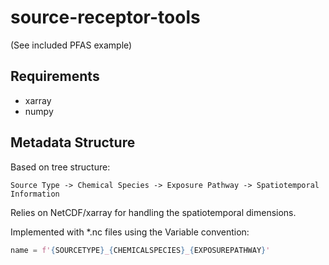 # source-receptor-tools

(See included PFAS example)

## Requirements
 - xarray
 - numpy

## Metadata Structure

Based on tree structure:

`Source Type -> Chemical Species -> Exposure Pathway -> Spatiotemporal Information`

Relies on NetCDF/xarray for handling the spatiotemporal dimensions.

Implemented with \*.nc files using the Variable convention:
```python
name = f'{SOURCETYPE}_{CHEMICALSPECIES}_{EXPOSUREPATHWAY}'
```
